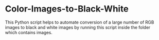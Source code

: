 # Color-Images-to-Black-White
This Python script helps to automate conversion of a large number of RGB images to black and white images by running this script inside the folder which contains images.
